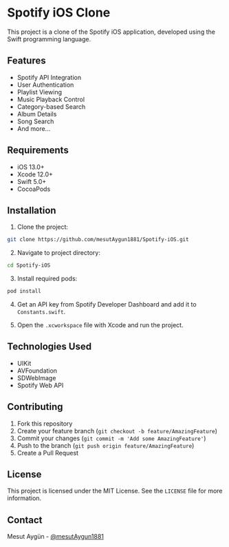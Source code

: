# Spotify iOS Clone

This project is a clone of the Spotify iOS application, developed using the Swift programming language.

## Features

- Spotify API Integration
- User Authentication
- Playlist Viewing
- Music Playback Control
- Category-based Search
- Album Details
- Song Search
- And more...

## Requirements

- iOS 13.0+
- Xcode 12.0+
- Swift 5.0+
- CocoaPods

## Installation

1. Clone the project:
```bash
git clone https://github.com/mesutAygun1881/Spotify-iOS.git
```

2. Navigate to project directory:
```bash
cd Spotify-iOS
```

3. Install required pods:
```bash
pod install
```

4. Get an API key from Spotify Developer Dashboard and add it to `Constants.swift`.

5. Open the `.xcworkspace` file with Xcode and run the project.

## Technologies Used

- UIKit
- AVFoundation
- SDWebImage
- Spotify Web API

## Contributing

1. Fork this repository
2. Create your feature branch (`git checkout -b feature/AmazingFeature`)
3. Commit your changes (`git commit -m 'Add some AmazingFeature'`)
4. Push to the branch (`git push origin feature/AmazingFeature`)
5. Create a Pull Request

## License

This project is licensed under the MIT License. See the `LICENSE` file for more information.

## Contact

Mesut Aygün - [@mesutAygun1881](https://github.com/mesutAygun1881) 